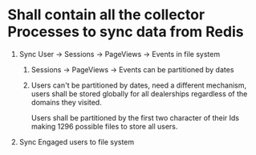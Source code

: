 # Shall contain all the collector Processes to sync data from Redis

1. Sync User -> Sessions -> PageViews -> Events in file system
    1. Sessions -> PageViews -> Events can be partitioned by dates

    2. Users can't be partitioned by dates, need a different mechanism, users
       shall be stored globally for all dealerships regardless of the domains
       they visited.

       Users shall be partitioned by the first two character of their Ids making
       1296 possible files to store all users.
2. Sync Engaged users to file system
